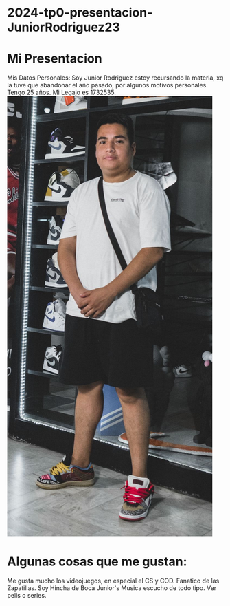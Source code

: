 # 2024-tp0-presentacion-JuniorRodriguez23
# Mi Presentacion
Mis Datos Personales:
Soy Junior Rodriguez estoy recursando la materia, xq la tuve que abandonar el año pasado, por algunos motivos personales.
Tengo 25 años.
Mi Legajo es 1732535.
![Unica foto que tenia :)](mifoto.jpeg)

# Algunas cosas que me gustan:
Me gusta mucho los videojuegos, en especial el CS y COD.
Fanatico de las Zapatillas.
Soy Hincha de Boca Junior's
Musica escucho de todo tipo.
Ver pelis o series.
